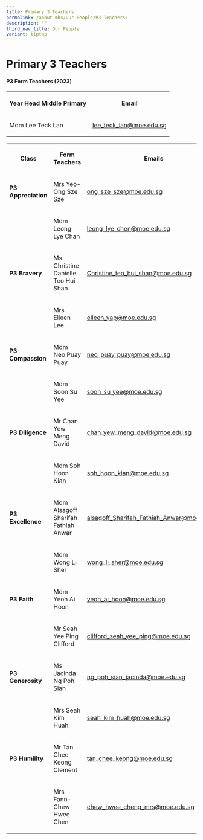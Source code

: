 ```yaml
---
title: Primary 3 Teachers
permalink: /about-mbs/Our-People/P3-Teachers/
description: ""
third_nav_title: Our People
variant: tiptap
---
```

<h1><strong>Primary 3 Teachers</strong></h1><h4>P3 Form Teachers (2023)</h4><table><tbody><tr><th rowspan="1" colspan="1"><p>Year Head Middle Primary</p></th><th rowspan="1" colspan="1"><p>Email</p></th></tr><tr><td rowspan="1" colspan="1"><p>Mdm Lee Teck Lan</p></td><td rowspan="1" colspan="1"><p><a href="mailto:lee_teck_lan@moe.edu.sg" rel="noopener noreferrer nofollow" target="_blank">lee_teck_lan@moe.edu.sg</a></p></td></tr></tbody></table><p></p><table><tbody><tr><th rowspan="1" colspan="1"><p>Class</p></th><th rowspan="1" colspan="1"><p>Form Teachers</p></th><th rowspan="1" colspan="1"><p>Emails</p></th></tr><tr><td rowspan="1" colspan="1"><p><strong>P3 Appreciation</strong></p></td><td rowspan="1" colspan="1"><p>Mrs Yeo-Ong Sze Sze</p></td><td rowspan="1" colspan="1"><p><a href="mailto:ong_sze_sze@moe.edu.sg" rel="noopener noreferrer nofollow" target="_blank">ong_sze_sze@moe.edu.sg</a></p></td></tr><tr><td rowspan="1" colspan="1"><p></p></td><td rowspan="1" colspan="1"><p>Mdm Leong Lye Chan</p></td><td rowspan="1" colspan="1"><p><a href="mailto:leong_lye_chen@moe.edu.sg" rel="noopener noreferrer nofollow" target="_blank">leong_lye_chen@moe.edu.sg</a></p></td></tr><tr><td rowspan="1" colspan="1"><p><strong>P3 Bravery</strong></p></td><td rowspan="1" colspan="1"><p>Ms Christine Danielle Teo Hui Shan</p></td><td rowspan="1" colspan="1"><p><a href="mailto:Christine_teo_hui_shan@moe.edu.sg" rel="noopener noreferrer nofollow" target="_blank">Christine_teo_hui_shan@moe.edu.sg</a></p></td></tr><tr><td rowspan="1" colspan="1"><p></p></td><td rowspan="1" colspan="1"><p>Mrs Eileen Lee</p></td><td rowspan="1" colspan="1"><p><a href="mailto:elieen_yap@moe.edu.sg" rel="noopener noreferrer nofollow" target="_blank">elieen_yap@moe.edu.sg</a></p></td></tr><tr><td rowspan="1" colspan="1"><p><strong>P3 Compassion</strong></p></td><td rowspan="1" colspan="1"><p>Mdm Neo Puay Puay</p></td><td rowspan="1" colspan="1"><p><a href="mailto:neo_puay_puay@moe.edu.sg" rel="noopener noreferrer nofollow" target="_blank">neo_puay_puay@moe.edu.sg</a></p></td></tr><tr><td rowspan="1" colspan="1"><p></p></td><td rowspan="1" colspan="1"><p>Mdm Soon Su Yee</p></td><td rowspan="1" colspan="1"><p><a href="mailto:soon_su_yee@moe.edu.sg" rel="noopener noreferrer nofollow" target="_blank">soon_su_yee@moe.edu.sg</a></p></td></tr><tr><td rowspan="1" colspan="1"><p><strong>P3 Diligence</strong></p></td><td rowspan="1" colspan="1"><p>Mr Chan Yew Meng David</p></td><td rowspan="1" colspan="1"><p><a href="mailto:chan_yew_meng_david@moe.edu.sg" rel="noopener noreferrer nofollow" target="_blank">chan_yew_meng_david@moe.edu.sg</a></p></td></tr><tr><td rowspan="1" colspan="1"><p></p></td><td rowspan="1" colspan="1"><p>Mdm Soh Hoon Kian</p></td><td rowspan="1" colspan="1"><p><a href="mailto:soh_hoon_kian@moe.edu.sg" rel="noopener noreferrer nofollow" target="_blank">soh_hoon_kian@moe.edu.sg</a></p></td></tr><tr><td rowspan="1" colspan="1"><p><strong>P3 Excellence</strong></p></td><td rowspan="1" colspan="1"><p>Mdm Alsagoff Sharifah Fathiah Anwar</p></td><td rowspan="1" colspan="1"><p><a href="mailto:alsagoff_Sharifah_Fathiah_Anwar@moe.edu.sg" rel="noopener noreferrer nofollow" target="_blank">alsagoff_Sharifah_Fathiah_Anwar@moe.edu.sg</a></p></td></tr><tr><td rowspan="1" colspan="1"><p></p></td><td rowspan="1" colspan="1"><p>Mdm Wong Li Sher</p></td><td rowspan="1" colspan="1"><p><a href="mailto:wong_li_sher@moe.edu.sg" rel="noopener noreferrer nofollow" target="_blank">wong_li_sher@moe.edu.sg</a></p></td></tr><tr><td rowspan="1" colspan="1"><p><strong>P3 Faith</strong></p></td><td rowspan="1" colspan="1"><p>Mdm Yeoh Ai Hoon</p></td><td rowspan="1" colspan="1"><p><a href="mailto:yeoh_ai_hoon@moe.edu.sg" rel="noopener noreferrer nofollow" target="_blank">yeoh_ai_hoon@moe.edu.sg</a></p></td></tr><tr><td rowspan="1" colspan="1"><p></p></td><td rowspan="1" colspan="1"><p>Mr Seah Yee Ping Clifford</p></td><td rowspan="1" colspan="1"><p><a href="mailto:clifford_seah_yee_ping@moe.edu.sg" rel="noopener noreferrer nofollow" target="_blank">clifford_seah_yee_ping@moe.edu.sg</a></p></td></tr><tr><td rowspan="1" colspan="1"><p><strong>P3 Generosity</strong></p></td><td rowspan="1" colspan="1"><p>Ms Jacinda Ng Poh Sian</p></td><td rowspan="1" colspan="1"><p><a href="mailto:ng_poh_sian_jacinda@moe.edu.sg" rel="noopener noreferrer nofollow" target="_blank">ng_poh_sian_jacinda@moe.edu.sg</a></p></td></tr><tr><td rowspan="1" colspan="1"><p></p></td><td rowspan="1" colspan="1"><p>Mrs Seah Kim Huah</p></td><td rowspan="1" colspan="1"><p><a href="mailto:seah_kim_huah@moe.edu.sg" rel="noopener noreferrer nofollow" target="_blank">seah_kim_huah@moe.edu.sg</a></p></td></tr><tr><td rowspan="1" colspan="1"><p><strong>P3 Humility</strong></p></td><td rowspan="1" colspan="1"><p>Mr Tan Chee Keong Clement</p></td><td rowspan="1" colspan="1"><p><a href="mailto:tan_chee_keong@moe.edu.sg" rel="noopener noreferrer nofollow" target="_blank">tan_chee_keong@moe.edu.sg</a></p></td></tr><tr><td rowspan="1" colspan="1"><p></p></td><td rowspan="1" colspan="1"><p>Mrs  Fann-Chew Hwee Chen</p></td><td rowspan="1" colspan="1"><p><a href="mailto:chew_hwee_cheng_mrs@moe.edu.sg" rel="noopener noreferrer nofollow" target="_blank">chew_hwee_cheng_mrs@moe.edu.sg</a></p></td></tr></tbody></table><p></p>